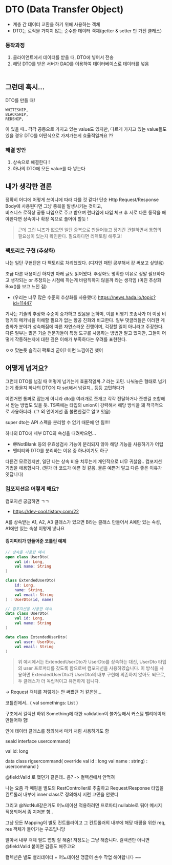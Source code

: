 # DTO (Data Transfer Object)
- 계층 간 데이터 교환을 하기 위해 사용하는 객체
- DTO는 로직을 가지지 않는 순수한 데이터 객체(getter & setter 만 가진 클래스)

### 동작과정
1. 클라이언트에서 데이터를 받을 때, DTO에 넣어서 전송
2. 해당 DTO를 받은 서버가 DAO를 이용하여 데이터베이스로 데이터를 넣음
<br/></br>

## 그런데 혹시...

DTO를 만들 때!<br/>

~~~
WHITESHIP,
BLACKSHIP,
REDSHIP,
~~~

이 있을 때.. 각각 공통으로 가지고 있는 value도 있지만, 다르게 가지고 있는 value들도 있을 경우 DTO를 어떤식으로 가져가는게 효율적일까요 ??

### 해결 방안
1. 상속으로 해결한다 !
2. 하나의 DTO에 모든 value를 다 넣는다

## 내가 생각한 결론
정확히 어디에 어떻게 쓰이냐에 따라 다를 것 같다! 단순 Http Request/Response Body에 사용된다면 그냥 중복을 발생시키는 것이고, <br/> 
비즈니스 로직상 공통 타입으로 주고 받으며 런타임에 타입 체크 후 서로 다른 동작을 해야한다면 상속이나 확장 쪽으로 풀어야 할듯 !

> 근데 그런 니즈가 없으면 일단 중복으로 만들어놓고 장기간 관찰하면서 통합의 필요성이 있는지 확인한다. 필요하다면 리펙토링 해주고!

### 팩토리로 구현 (추상화)

나는 일단 구현단은 다 팩토리로 처리했었다. (디자인 패턴 공부해서 걍 써보고 싶엇음) 

조금 다른 내용이긴 하지만 아래 글도 읽어봤다. 추상화도 명확한 이유로 정말 필요하다고 생각되는 or 추정되는 시점에 하는게 바람직하지 않을까 라는 생각임 (미친 추상화 Box()를 보고 느낀 점)

- (우리는 너무 많은 수준의 추상화를 사용했다) https://news.hada.io/topic?id=11447 

 기사는 기술의 추상화 수준이 증가하고 있음을 논하며, 이를 비행기 조종사가 더 이상 비행기의 메카닉을 이해할 필요가 없는 항공 진화와 비교한다.
일부 댓글러들은 이러한 계층화가 분야가 성숙해짐에 따른 자연스러운 진행이며, 걱정할 일이 아니라고 주장한다.
 다른 일부는 많은 기술 전문가들이 특정 도구를 사용하는 방법만 알고 있지만, 그들이 어떻게 작동하는지에 대한 깊은 이해가 부족하다는 우려를 표현한다.

ㅇㅇ 맞는듯 솔직히 팩토리 굳이? 이런 느낌이긴 했어

## 어떻게 넘겨요?

그런데 DTO를 넘길 때 어떻게 넘기는게 효율적일까..? 라는 고민. 나눠놓은 형태로 넘기는게 좋을지 하나의 DTO에 다 set해서 넘길지.. 등등 고민하다가

이런거면 통짜로 잡는게 아니라 dto를 여러개로 쪼개고 각각 전달하거나 쪼갠걸 조합해서 받는 방법도 있을 듯. TS쪽에는 타입의 union이 강력해서 해당 방식을 꽤 적극적으로 사용하더라. (그 외 언어에선 좀 불편한걸로 알고 잇음)

super dto는 API 스펙을 분리할 수 없기 때문에 안 됨!!!!

하나의 DTO에 세부 DTO의 속성을 때려박으면...

- @NotBlank 등의 유효성검사 기능이 분리되지 않아 해당 기능을 사용하기가 어렵
- 엔티티와 DTO를 분리하는 이유 중 하나이기도 하구

다른건 모르겠지만, 일단 나는 상속 비용 치루는게 개인적으로 너무 귀찮음.. 컴포지션 기법을 애용합시다. (뭔가 더 코드가 예쁜 것 같음. 물론 예쁜거 말고 다른 좋은 이유가 잇답니다)

### 컴포지션은 어떻게 해요?

컴포지션 궁금하면 ㄱㄱ
- https://dev-cool.tistory.com/22

A를 상속받는 A1, A2, A3 클래스가 있으면
B라는 클래스 만들어서 A에만 있는 속성, A1에만 있는 속성 이렇게 넣나요

#### 킹지피티가 만들어준 코틀린 예제

~~~ kotlin
// 상속을 사용한 예시
open class UserDto(
    val id: Long,
    val name: String
)

class ExtendedUserDto(
    id: Long,
    name: String,
    val email: String
) : UserDto(id, name)
~~~

~~~ kotlin
// 컴포지션을 사용한 예시
data class UserDto(
    val id: Long,
    val name: String
)

data class ExtendedUserDto(
    val user: UserDto,
    val email: String
)
~~~
> 위 예시에서는 ExtendedUserDto가 UserDto를 상속하는 대신, UserDto 타입의 user 프로퍼티를 갖도록 함으로써 컴포지션을 사용하였습니다. 이 방식을 사용하면 ExtendedUserDto가 UserDto의 내부 구현에 의존하지 않아도 되므로, 두 클래스가 더 독립적이고 유연하게 됩니다.


-> Request 객체를 저렇게는 안 써봤던 거 같은뎀...

코틀린에서.. 
{
  val somethings: List<Something>
}

구조에서 컬렉션 하위 Something에 대한 validation이 불가능해서 커스텀 밸리데이터 만들어야 함!

안에 데이터 클래스를 정의해서 마커 처럼 사용하기도 함

seald interface usercommand{
 
 val id: long
 
 data class rigsercommand(
 override val id : long
 val name : string) : usercommand
}

@field:Valid 로 했던거 같은데.. 음? -> 컬렉션에서 안먹혀

나는 요즘 각 매핑을 별도의 RestController로 추출하고 Request/Response 타입을 컨트롤러 내부에 inner class로 정의해서 저런 고민을 안했디

그리고 @NotNull같은거도 어노테이션 적용하려면 프로파티 nullable로 둬야 메시지 적용되어서 좀 지저분 함..

그냥 모든 Mapping이 별도 컨트롤러이고 그 컨트롤러의 내부에 해당 매핑을 위한 req, res 객체가 들어가는 구조입니당


알아서 내부 객체 필드 맵핑 잘 해줌! 저정도는 그냥 해줍니다. 컬렉션만 아니면 @field:Valid 붙이면 검증도 해주고요

컬렉션은 별도 밸리데이터 + 어노테이션 맹글어 손수 작업 해야합니다 ~~
